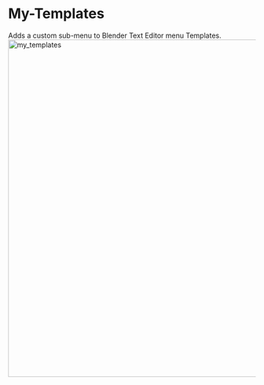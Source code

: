 # My-Templates
Adds a custom sub-menu to Blender Text Editor menu Templates.
<img width="687" alt="my_templates" src="https://user-images.githubusercontent.com/10991880/211170660-9b4d5bff-23f3-4c77-bfbe-cacad9d36f70.png">
